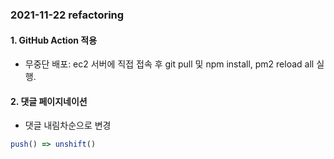 ### 2021-11-22 refactoring

#### 1. GitHub Action 적용

- 무중단 배포: ec2 서버에 직접 접속 후 git pull 및 npm install, pm2 reload all 실행.

#### 2. 댓글 페이지네이션

- 댓글 내림차순으로 변경

```jsx
push() => unshift()
```
